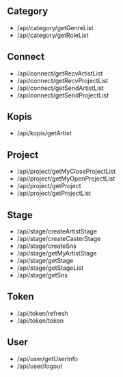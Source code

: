 ## Category

- /api/category/getGenreList
- /api/category/getRoleList

## Connect

- /api/connect/getRecvArtistList
- /api/connect/getRecvProjectList
- /api/connect/getSendArtistList
- /api/connect/getSendProjectList

## Kopis

- /api/kopis/getArtist

## Project

- /api/project/getMyCloseProjectList
- /api/project/getMyOpenProjectList
- /api/project/getProject
- /api/project/getProjectList

## Stage

- /api/stage/createArtistStage
- /api/stage/createCasterStage
- /api/stage/createSns
- /api/stage/getMyArtistStage
- /api/stage/getStage
- /api/stage/getStageList
- /api/stage/getSns

## Token

- /api/token/refresh
- /api/token/token

## User

- /api/user/getUserInfo
- /api/user/logout